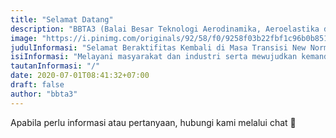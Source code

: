```yaml
---
title: "Selamat Datang"
description: "BBTA3 (Balai Besar Teknologi Aerodinamika, Aeroelastika dan Aeroakustika) merupakan satuan kerja dari BPPT yang melayani teknologi aero di Indonesia."
image: "https://i.pinimg.com/originals/92/58/f0/9258f03b22fbf1c96b0b8519d4bf90d4.png"
judulInformasi: "Selamat Beraktifitas Kembali di Masa Transisi New Normal"
isiInformasi: "Melayani masyarakat dan industri serta mewujudkan kemandirian bangsa - "
tautanInformasi: "/"
date: 2020-07-01T08:41:32+07:00
draft: false
author: "bbta3"
---
```


Apabila perlu informasi atau pertanyaan, hubungi kami melalui chat 💬
